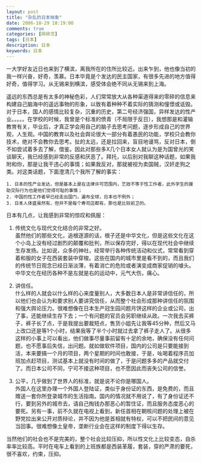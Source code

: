 ```yaml
---
layout: post
title: "杂乱的日本映象"
date: 2006-10-29 18:19:00
comments: true
categories: [碎碎念]
tags: [日本]
description: 日本
keywords: 日本
---
```


一大学好友近日也来到了横滨，离我所在的住所比较近。出来乍到，他也像当初的我一样兴奋，好奇，羡慕。日本毕竟是个发达的民主国家，有很多先进的地方值得好奇，值得学习。从无锡来到横滨，感受体会绝不同从无锡来到上海。

<!--more-->

遥远的东西总是有太多的神秘色彩，人们常常放大从各种渠道得来的零碎的信息来构建自己脑海中的遥远事物的形象，以致有着种种不着实际的猜测和憧憬或诋毁。对于日本，国人的感情比较复杂，沉重的历史，第二号经济强国，异样发达的性产业。。。。。在学校的时候，我曾是个标准的愤青（不局限于反日），我想那是和灌输教育有关，毕业后，才真正学会用自己的脑子去思考问题，逐步形成自己的世界观，人生观。中国的教育以及社会舆论很大一部分有着愚民的功能，学校只会教你技术，绝对不会教你去思考。扯的太远，还是拉回来，盲目地谩骂，反对日本，倒不如尝试着多去了解，借鉴。因此对那些多X几个日本女人就认为是为国曾光的笑谈聊天，我已经感到非常的反感和厌恶了。拜托，以后别对我聊这种话题，如果我附和你，那是让我干违心的事情；如果我反对，那就被视为卖国贼，汉奸走狗之类。对这类话题，下面澄清几个我所了解的事实：

    1. 日本的性产业发达，但是基本上是在法律许可范围内，艺妓不等于性工作者，此外学生的援助交际行为也是他们觉得可耻的事情；
    2. 中国的性工作者早已经走出国门，遍布全球，日本也不例外；
    3. 日本人体盛虽然有，但并不是每个寿司店都有，那也是比较前卫的。

日本有几点，让我感到非常的惊叹和佩服：
1. 传统文化与现代文化结合的非常之好。  
虽然他们的那些文化，追根逐源的话，根子还是中华文化，但是这些文化在这个小岛上没有经过剧烈的颠覆和批判，所以保存完好，得以在现代社会中继续生存发扬。比如说，众多的神社，经常举行各种传统活动和仪式，常常看到穿着和服的女子在西装套装中穿梭。这些在国内的城市里是看不到的，而且我们的传统节日观念已经日渐淡薄，有着消亡的危险或者演变成商家促销的噱头。中华文化在经历各种不是左就是右的运动中，元气大伤，痛心。

2. 讲信任。  
什么样的人就会以什么样的心来度量别人，大多数日本人是非常讲信任的，所以他们也会认为和要求别人要讲究信任，从而整个社会形成那种讲信任的氛围和强大舆论压力。很难想像在日本生产冠生园问题月饼这样的企业或公司，出了事，还能继续生存下去；一个有问题的官员会另职继续从政。一次我去买裤子，裤子长了点，于是我提出要裁短点，售货小姐先让我等45分种，然后又马上改口还是等1个小时，结果我等了半个小时就过去拿了裤子走人了。从很多这样的小事上可以看出，他们做事尽量事前留有十足的余地，确保没有任何问题，也不愿事后失信，出问题。就如做软件项目，国内的公司是只要能接到活，本来要搞一个月的项目，两个星期的时间也敢接，于是，吆喝着程序员加班加点赶项目，测试基本上就没有时间的做了，于是问题多多的产品就交付了。而日本公司不同，宁可不接这种项目，也不愿因此而丧失公司的信誉。

3. 公平，几乎做到了世界人的标准，就是说不论你是哪国人。  
外国人在这里办理一个外国人登陆证，类似于身份证的东西，是免费的，而且赠送一套你所登录城市的生活指南。国内的情况就不用说了，有了身份证还不行，要到另外的城市去，请自己掏钱办那恶心的暂住证，而且服务态度恶心的要死。另有一事，前不久就在电视上看到，新任首相在朝核问题的处理上被在野党拉出来公开对质辩论，并不因为他是首相就有特权，可以不把民间的意见当回事。很难想像土皇帝，垄断行业会在这样的制度下得以生存。

当然他们的社会也不是完美的，整个社会比较压抑，所以性文化上比较变态，自杀率率比较高。平时在电车上看到的上班族都是西装革履，套装，穿的严肃的要死，很不喜欢，约束，压抑。
